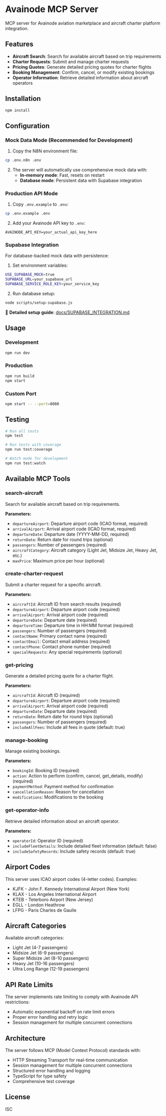 # Avainode MCP Server

MCP server for Avainode aviation marketplace and aircraft charter platform integration.

## Features

- **Aircraft Search**: Search for available aircraft based on trip requirements
- **Charter Requests**: Submit and manage charter requests
- **Pricing Quotes**: Generate detailed pricing quotes for charter flights
- **Booking Management**: Confirm, cancel, or modify existing bookings
- **Operator Information**: Retrieve detailed information about aircraft operators

## Installation

```bash
npm install
```

## Configuration

### Mock Data Mode (Recommended for Development)

1. Copy the N8N environment file:
```bash
cp .env.n8n .env
```

2. The server will automatically use comprehensive mock data with:
   - **In-memory mode**: Fast, resets on restart
   - **Database mode**: Persistent data with Supabase integration

### Production API Mode

1. Copy `.env.example` to `.env`:
```bash
cp .env.example .env
```

2. Add your Avainode API key to `.env`:
```
AVAINODE_API_KEY=your_actual_api_key_here
```

### Supabase Integration

For database-backed mock data with persistence:

1. Set environment variables:
```bash
USE_SUPABASE_MOCK=true
SUPABASE_URL=your_supabase_url
SUPABASE_SERVICE_ROLE_KEY=your_service_key
```

2. Run database setup:
```bash
node scripts/setup-supabase.js
```

📖 **Detailed setup guide**: [docs/SUPABASE_INTEGRATION.md](docs/SUPABASE_INTEGRATION.md)

## Usage

### Development
```bash
npm run dev
```

### Production
```bash
npm run build
npm start
```

### Custom Port
```bash
npm start -- --port=8080
```

## Testing

```bash
# Run all tests
npm test

# Run tests with coverage
npm run test:coverage

# Watch mode for development
npm run test:watch
```

## Available MCP Tools

### search-aircraft
Search for available aircraft based on trip requirements.

**Parameters:**
- `departureAirport`: Departure airport code (ICAO format, required)
- `arrivalAirport`: Arrival airport code (ICAO format, required)
- `departureDate`: Departure date (YYYY-MM-DD, required)
- `returnDate`: Return date for round trips (optional)
- `passengers`: Number of passengers (required)
- `aircraftCategory`: Aircraft category (Light Jet, Midsize Jet, Heavy Jet, etc.)
- `maxPrice`: Maximum price per hour (optional)

### create-charter-request
Submit a charter request for a specific aircraft.

**Parameters:**
- `aircraftId`: Aircraft ID from search results (required)
- `departureAirport`: Departure airport code (required)
- `arrivalAirport`: Arrival airport code (required)
- `departureDate`: Departure date (required)
- `departureTime`: Departure time in HH:MM format (required)
- `passengers`: Number of passengers (required)
- `contactName`: Primary contact name (required)
- `contactEmail`: Contact email address (required)
- `contactPhone`: Contact phone number (required)
- `specialRequests`: Any special requirements (optional)

### get-pricing
Generate a detailed pricing quote for a charter flight.

**Parameters:**
- `aircraftId`: Aircraft ID (required)
- `departureAirport`: Departure airport code (required)
- `arrivalAirport`: Arrival airport code (required)
- `departureDate`: Departure date (required)
- `returnDate`: Return date for round trips (optional)
- `passengers`: Number of passengers (required)
- `includeAllFees`: Include all fees in quote (default: true)

### manage-booking
Manage existing bookings.

**Parameters:**
- `bookingId`: Booking ID (required)
- `action`: Action to perform (confirm, cancel, get_details, modify) (required)
- `paymentMethod`: Payment method for confirmation
- `cancellationReason`: Reason for cancellation
- `modifications`: Modifications to the booking

### get-operator-info
Retrieve detailed information about an aircraft operator.

**Parameters:**
- `operatorId`: Operator ID (required)
- `includeFleetDetails`: Include detailed fleet information (default: false)
- `includeSafetyRecords`: Include safety records (default: true)

## Airport Codes

This server uses ICAO airport codes (4-letter codes). Examples:
- KJFK - John F. Kennedy International Airport (New York)
- KLAX - Los Angeles International Airport
- KTEB - Teterboro Airport (New Jersey)
- EGLL - London Heathrow
- LFPG - Paris Charles de Gaulle

## Aircraft Categories

Available aircraft categories:
- Light Jet (4-7 passengers)
- Midsize Jet (6-9 passengers)
- Super Midsize Jet (8-10 passengers)
- Heavy Jet (10-16 passengers)
- Ultra Long Range (12-19 passengers)

## API Rate Limits

The server implements rate limiting to comply with Avainode API restrictions:
- Automatic exponential backoff on rate limit errors
- Proper error handling and retry logic
- Session management for multiple concurrent connections

## Architecture

The server follows MCP (Model Context Protocol) standards with:
- HTTP Streaming Transport for real-time communication
- Session management for multiple concurrent connections
- Structured error handling and logging
- TypeScript for type safety
- Comprehensive test coverage

## License

ISC